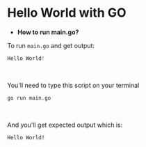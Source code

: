 # Hello World with **GO**

- **How to run main.go?**

To run ``main.go`` and get output:
````go
Hello World!
````
<br>

You'll need to type this script on your terminal
```bash
go run main.go
````
<br>

And you'll get expected output which is:
````bash
Hello World!
````